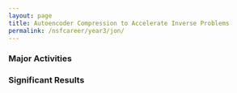 ```yaml
---
layout: page
title: Autoencoder Compression to Accelerate Inverse Problems
permalink: /nsfcareer/year3/jon/
---
```


### Major Activities 


### Significant Results

